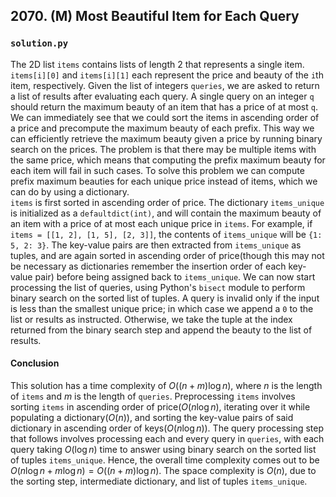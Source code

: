 ## 2070. (M) Most Beautiful Item for Each Query

### `solution.py`
The 2D list `items` contains lists of length 2 that represents a single item. `items[i][0]` and `items[i][1]` each represent the price and beauty of the `i`th item, respectively. Given the list of integers `queries`, we are asked to return a list of results after evaluating each query. A single query on an integer `q` should return the maximum beauty of an item that has a price of at most `q`. We can immediately see that we could sort the items in ascending order of a price and precompute the maximum beauty of each prefix. This way we can efficiently retrieve the maximum beauty given a price by running binary search on the prices. The problem is that there may be multiple items with the same price, which means that computing the prefix maximum beauty for each item will fail in such cases. To solve this problem we can compute prefix maximum beauties for each unique price instead of items, which we can do by using a dictionary.  
`items` is first sorted in ascending order of price. The dictionary `items_unique` is initialized as a `defaultdict(int)`, and will contain the maximum beauty of an item with a price of at most each unique price in `items`. For example, if `items = [[1, 2], [1, 5], [2, 3]]`, the contents of `items_unique` will be `{1: 5, 2: 3}`. The key-value pairs are then extracted from `items_unique` as tuples, and are again sorted in ascending order of price(though this may not be necessary as dictionaries remember the insertion order of each key-value pair) before being assigned back to `items_unique`. We can now start processing the list of queries, using Python's `bisect` module to perform binary search on the sorted list of tuples. A query is invalid only if the input is less than the smallest unique price; in which case we append a `0` to the list or results as instructed. Otherwise, we take the tuple at the index returned from the binary search step and append the beauty to the list of results.  

#### Conclusion
This solution has a time complexity of $O((n+m)\log n)$, where $n$ is the length of `items` and $m$ is the length of `queries`. Preprocessing `items` involves sorting `items` in ascending order of price($O(n\log n)$, iterating over it while populating a dictionary($O(n)$), and sorting the key-value pairs of said dictionary in ascending order of keys($O(n\log n)$). The query processing step that follows involves processing each and every query in `queries`, with each query taking $O(\log n)$ time to answer using binary search on the sorted list of tuples `items_unique`. Hence, the overall time complexity comes out to be $O(n\log n + m\log n) = O((n+m)\log n)$. The space complexity is $O(n)$, due to the sorting step, intermediate dictionary, and list of tuples `items_unique`.  
  

